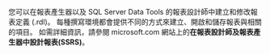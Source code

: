 您可以在報表產生器以及 SQL Server Data Tools 的報表設計師中建立和修改報表定義 \(.rdl\)。 每種撰寫環境都會提供不同的方式來建立、開啟和儲存報表與相關的項目。 如需詳細資訊，請參閱 microsoft.com 網站上的**在報表設計師及報表產生器中設計報表\(SSRS\)**。